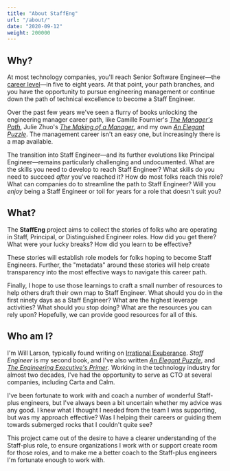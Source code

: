 ```yaml
---
title: "About StaffEng"
url: "/about/"
date: "2020-09-12"
weight: 200000
---
```



## Why?

At most technology companies, you'll reach Senior Software Engineer—the [career level](https://lethain.com/mailbag-beyond-career-level/)—in five to eight years. At that point, your path branches, and you have the opportunity to pursue engineering management or continue down the path of technical excellence to become a Staff Engineer.

Over the past few years we've seen a flurry of books unlocking the engineering manager career path, like Camille Fournier's [*The Manager's Path*](https://www.amazon.com/Managers-Path-Leaders-Navigating-Growth/dp/1491973897), Julie Zhuo's [*The Making of a Manager*](https://www.amazon.com/Making-Manager-What-Everyone-Looks/dp/0735219567/), and my own [*An Elegant Puzzle*](https://www.amazon.com/Elegant-Puzzle-Systems-Engineering-Management/dp/1732265186). The management career isn't an easy one, but increasingly there is a map available.

The transition into Staff Engineer—and its further evolutions like Principal Engineer—remains particularly challenging and undocumented. What are the skills you need to develop to reach Staff Engineer? What skills do you need to succeed *after* you've reached it? How do most folks reach this role? What can companies do to streamline the path to Staff Engineer? Will you *enjoy* being a Staff Engineer or toil for years for a role that doesn't suit you?

## What?

The **StaffEng** project aims to collect the stories of folks who are operating in Staff, Principal, or Distinguished Engineer roles. How did you get there? What were your lucky breaks? How did you learn to be effective?

These stories will establish role models for folks hoping to become Staff Engineers. Further, the "metadata" around these stories will help create transparency into the most effective ways to navigate this career path.

Finally, I hope to use those learnings to craft a small number of resources to help others draft their own map to Staff Engineer. What should you do in the first ninety days as a Staff Engineer? What are the highest leverage activities? What should you stop doing? What are the resources you can rely upon? Hopefully, we can provide good resources for all of this.


## Who am I?

I'm Will Larson, typically found writing on [Irrational Exuberance](https://lethain.com/).
_Staff Engineer_ is my second book, and I've also written
_[An Elegant Puzzle](https://www.amazon.com/Elegant-Puzzle-Systems-Engineering-Management/dp/1732265186)_,
and
_[The Engineering Executive's Primer](https://www.amazon.com/Engineering-Executives-Primer-Impactful-Leadership/dp/1098149483/)_.
Working in the technology industry for almost two decades, I've had the opportunity to serve as CTO at several companies, including Carta and Calm.

I've been fortunate to work with and coach a number of wonderful Staff-plus engineers, but I've always been a bit uncertain whether my advice was any good. I knew what I thought I needed from the team I was supporting, but was my approach effective? Was I helping their careers or guiding them towards submerged rocks that I couldn't quite see?

This project came out of the desire to have a clearer understanding of the Staff-plus role, to ensure organizations I work with or support create room for those roles, and to make me a better coach to the Staff-plus engineers I'm fortunate enough to work with.
